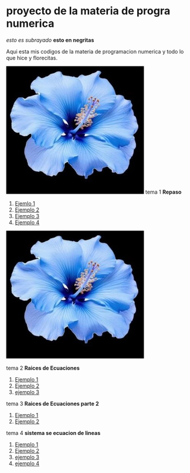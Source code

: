 # proyecto de la materia de progra numerica 
_esto es subrayado_ **esto en negritas**

Aqui esta mis codigos de la materia de programacion numerica y todo lo que hice y florecitas. 

![foto](https://github.com/Noheromi/proyecto-final-/blob/main/WhatsApp%20Image%202025-05-23%20at%2010.37.43%20AM.jpeg)
tema 1 **Repaso**

1. [Ejemlo 1](https://github.com/Noheromi/proyecto-final-/blob/main/parte%201%2C2%20noheromi.m.m)
2. [Ejemplo 2](https://github.com/Noheromi/proyecto-final-/blob/main/practica.m)
3. [Ejemplo 3](https://github.com/Noheromi/proyecto-final-/blob/main/practica41.m)
4. [Ejemplo 4](https://github.com/Noheromi/proyecto-final-/blob/main/untitled6.m)

![foto](https://github.com/Noheromi/proyecto-final-/blob/main/WhatsApp%20Image%202025-05-23%20at%2010.37.43%20AM.jpeg)

tema 2 **Raices de Ecuaciones**
1. [Ejemplo 1](https://github.com/Noheromi/proyecto-final-/blob/main/parte1.m)
2. [Ejemplo 2](https://github.com/Noheromi/proyecto-final-/blob/main/parte2.m)
3. [ejemplo 3](https://github.com/Noheromi/proyecto-final-/blob/main/untitled2.m)

tema 3  **Raices de Ecuaciones parte 2**

1. [Ejemplo 1](https://github.com/Noheromi/proyecto-final-/blob/main/codigo1%20(1).m)
2. [Ejemplo 2](https://github.com/Noheromi/proyecto-final-/blob/main/codigo2%20(1).m)
   
tema 4 **sistema se ecuacion de lineas**
1. [Ejemplo 1](https://github.com/Noheromi/proyecto-final-/blob/main/codigo1.m)
2. [Ejemplo 2](https://github.com/Noheromi/proyecto-final-/blob/main/codigo2.m)
3. [ejemplo 3](https://github.com/Noheromi/proyecto-final-/blob/main/codigo3.m)
4. [ejemplo 4](https://github.com/Noheromi/proyecto-final-/blob/main/codigo4.m)
